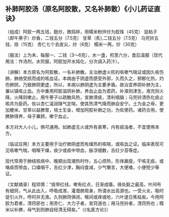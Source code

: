 ## 补肺阿胶汤（原名阿胶散，又名补肺散）《小儿药证直诀》

〔组成〕阿胶一两五钱，麸炒，微捣碎，用糯米粉拌炒为胶珠（45克） 鼠粘子〈即牛蒡子）炒香，二钱五分（7.5克） 甘草（炙),二钱五分（7.5克） 马兜铃五钱，焙（15克） 杏仁七个去皮尖，炒（6克） 糯米一两，炒（30克）

〔服法〕上为末，每服一、二钱（3～6克），水一盏，煎至六分，食后温服（现代用法：作汤剂，水煎服，阿胶加开水炖化，分次调入药汁）。

〔讲解〕本方原名为阿胶散，一名补肺散。主治肺虚火旺的咳嗽气喘证或因久咳伤肺，肺络受损而成的咳血证。本病由于阴虚而感受外邪，久而久之，邪郁化热，灼伤肺阴，乃致肺阴更虚，所以，本病以肺阴虚为主要矛盾。故治宜养阴补肺为主，兼以镇咳止血。方中重用阿胶滋阴补肺，养血止血为君药，补液则津生，液充则火降，火降则嗽止。用牛蒡子以疏散风热，宣肺滑痰，清利咽膈；马兜铃清热化痰止咳共为臣药。佐以杏仁温润降气定喘，使其热清气降而肺自安宁。土为金之毋，更加梗米、甘草以益脾胃，培土生金，增加阿胶补肺之功，为佐使药。诸药合用，使脾肺得养，母子兼顾，嗽宁血止。

本方对大人小儿，俱可通用。如肺虚无火或外有表寒，内有痰浊者，不宜使用本方。

〔临证应用〕本方主要用于治疗肺阴虚而有燥热的咳喘，或咳血之证。临床表现可见咳嗽气喘，咽喉干燥，痰少或痰中带血，脉浮细数，舌红少苔等症。

现代常用于肺结核病中、晚期出现潮热时作，五心烦热，形体羸瘦，干咳无痰，或咯痰而带血，口燥咽干，舌红少津，胸闷食减，少气懒言，大便难，小便短少等证。

〔文献摘录〕程郊倩：“痰带红线，嗽有红点，日渐成痿。缘处脏之最高，叶间布有细窍，气从此出入，呼吸成液，灌溉肺周身，所谓水出高源也。一受火炎，吸时徒引火升，呼时并无液。久则肺窍俱闭，喉间或痒或呛，六叶遂日焦枯矣。今用阿胶为君者，清窍瘀也；用杏仁、大力子者，宣窍道也；用马兜铃者，清窍热也；糯米以补脾，母气到则肺自轻清无碍矣。”（《名医方论》）
